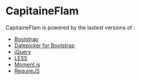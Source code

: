 CapitaineFlam
=============

CapitaineFlam is powered by the lastest versions of :

* [Bootstrap](http://twitter.github.com/bootstrap/)
* [Datepicker for Bootstrap](http://www.eyecon.ro/bootstrap-datepicker/)
* [jQuery](http://jquery.com/)
* [LESS](http://lesscss.org/)
* [Moment.js](http://momentjs.com/)
* [RequireJS](http://requirejs.org/)
